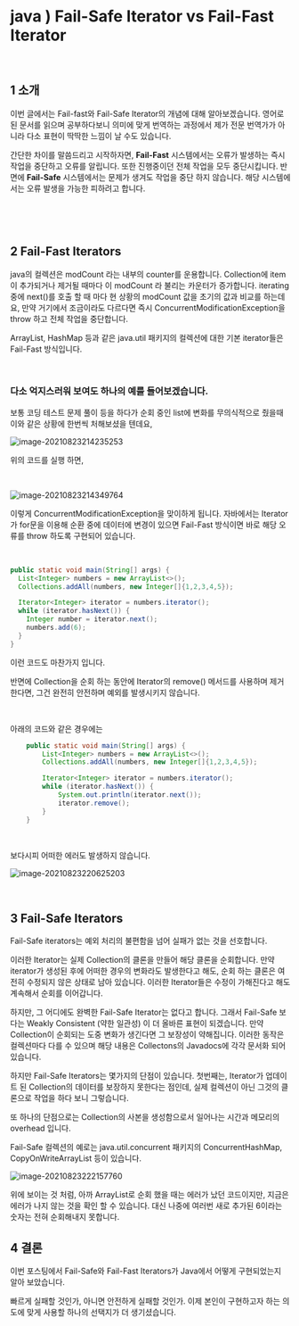 # java ) Fail-Safe Iterator vs Fail-Fast Iterator

​	

## 1 소개

이번 글에서는 Fail-fast와 Fail-Safe Iterator의 개념에 대해 알아보겠습니다. 영어로 된 문서를 읽으며 공부하다보니 의미에 맞게 번역하는 과정에서 제가 전문 번역가가 아니라 다소 표현이 딱딱한 느낌이 날 수도 있습니다. 	

간단한 차이를 말씀드리고 시작하자면, **Fail-Fast** 시스템에서는 오류가 발생하는 즉시 작업을 중단하고 오류를 알립니다. 또한 진행중이던 전체 작업을 모두 중단시킵니다. 반면에 **Fail-Safe** 시스템에서는 문제가 생겨도 작업을 중단 하지 않습니다. 해당 시스템에서는 오류 발생을 가능한 피하려고 합니다.

​	

​		

## 2 Fail-Fast Iterators

java의 컬렉션은 modCount 라는 내부의 counter를 운용합니다. Collection에 item이 추가되거나 제거될 때마다 이 modCount 라 불리는 카운터가 증가합니다. iterating 중에 next()를 호출 할 때 마다 현 상황의 modCount 값을 초기의 값과 비교를 하는데요, 만약 거기에서 조금이라도 다르다면 즉시 ConcurrentModificationException을 throw 하고 전체 작업을 중단합니다.

ArrayList, HashMap 등과 같은 java.util 패키지의 컬렉션에 대한 기본 iterator들은 Fail-Fast 방식입니다.

​	

### 다소 억지스러워 보여도 하나의 예를 들어보겠습니다.

보통 코딩 테스트 문제 풀이 등을 하다가 순회 중인 list에 변화를 무의식적으로 줬을때 이와 같은 상황에 한번씩 처해보셨을 텐데요,

![image-20210823214235253](https://raw.githubusercontent.com/Shane-Park/markdownBlog/master/backend/java/fail-fast.assets/image-20210823214235253.png)

위의 코드를 실행 하면,

​	

![image-20210823214349764](https://raw.githubusercontent.com/Shane-Park/markdownBlog/master/backend/java/fail-fast.assets/image-20210823214349764.png)



이렇게 ConcurrentModificationException을 맞이하게 됩니다. 자바에서는 Iterator가 for문을 이용해 순환 중에 데이터에 변경이 있으면 Fail-Fast 방식이면 바로 해당 오류를 throw 하도록 구현되어 있습니다.

​	

```java
public static void main(String[] args) {
  List<Integer> numbers = new ArrayList<>();
  Collections.addAll(numbers, new Integer[]{1,2,3,4,5});

  Iterator<Integer> iterator = numbers.iterator();
  while (iterator.hasNext()) {
    Integer number = iterator.next();
    numbers.add(6);
  }
}
```

이런 코드도 마찬가지 입니다.



반면에 Collection을 순회 하는 동안에 Iterator의 remove() 메서드를 사용하며 제거한다면, 그건 완전히 안전하며 예외를 발생시키지 않습니다.

​	

아래의 코드와 같은 경우에는 

```java
    public static void main(String[] args) {
        List<Integer> numbers = new ArrayList<>();
        Collections.addAll(numbers, new Integer[]{1,2,3,4,5});

        Iterator<Integer> iterator = numbers.iterator();
        while (iterator.hasNext()) {
            System.out.println(iterator.next());
            iterator.remove();
        }
    }
```

​	

보다시피 어떠한 에러도 발생하지 않습니다.

![image-20210823220625203](https://raw.githubusercontent.com/Shane-Park/markdownBlog/master/backend/java/fail-fast.assets/image-20210823220625203.png)

​		

## 3 Fail-Safe Iterators

Fail-Safe iterators는 예외 처리의 불편함을 넘어 실패가 없는 것을 선호합니다.

이러한 Iterator는 실제 Collection의 클론을 만들어 해당 클론을 순회합니다. 만약 iterator가 생성된 후에 어떠한 경우의 변화라도 발생한다고 해도, 순회 하는 클론은 여전히 수정되지 않은 상태로 남아 있습니다. 이러한 Iterator들은 수정이 가해진다고 해도 계속해서 순회를 이어갑니다.

하지만, 그 어디에도 완벽한 Fail-Safe Iterator는 없다고 합니다. 그래서 Fail-Safe 보다는 Weakly Consistent (약한 일관성) 이 더 올바른 표현이 되겠습니다. 만약 Collection이 순회되는 도중 변화가 생긴다면 그 보장성이 약해집니다. 이러한 동작은 컬렉션마다 다를 수 있으며 해당 내용은 Collectons의 Javadocs에 각각 문서화 되어 있습니다.

하지만 Fail-Safe Iterators는 몇가지의 단점이 있습니다. 첫번째는, Iterator가 업데이트 된 Collection의 데이터를 보장하지 못한다는 점인데, 실제 컬렉션이 아닌 그것의 클론으로 작업을 하다 보니 그렇습니다.

또 하나의 단점으로는 Collection의 사본을 생성함으로서 일어나는 시간과 메모리의 overhead 입니다.

Fail-Safe 컬렉션의 예로는 java.util.concurrent 패키지의 ConcurrentHashMap, CopyOnWriteArrayList 등이 있습니다.



![image-20210823222157760](https://raw.githubusercontent.com/Shane-Park/markdownBlog/master/backend/java/fail-fast.assets/image-20210823222157760.png)



위에 보이는 것 처럼, 아까 ArrayList로 순회 했을 때는 에러가 났던 코드이지만, 지금은 에러가 나지 않는 것을 확인 할 수 있습니다. 대신 나중에 여러번 새로 추가된 6이라는 숫자는 전혀 순회해내지 못합니다.



## 4 결론

이번 포스팅에서 Fail-Safe와 Fail-Fast Iterators가 Java에서 어떻게 구현되었는지 알아 보았습니다.

빠르게 실패할 것인가, 아니면 안전하게 실패할 것인가. 이제 본인이 구현하고자 하는 의도에 맞게 사용할 하나의 선택지가 더 생기셨습니다.